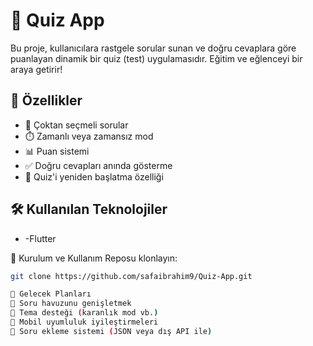 # 🧠 Quiz App

Bu proje, kullanıcılara rastgele sorular sunan ve doğru cevaplara göre puanlayan dinamik bir quiz (test) uygulamasıdır. Eğitim ve eğlenceyi bir araya getirir!

## 🚀 Özellikler

- 🎯 Çoktan seçmeli sorular
- ⏱️ Zamanlı veya zamansız mod
- 📊 Puan sistemi
- ✅ Doğru cevapları anında gösterme
- 🔁 Quiz'i yeniden başlatma özelliği

## 🛠️ Kullanılan Teknolojiler

- -Flutter

 🔧 Kurulum ve Kullanım
 Reposu klonlayın:

```bash
git clone https://github.com/safaibrahim9/Quiz-App.git

🧩 Gelecek Planları
🔢 Soru havuzunu genişletmek
🎨 Tema desteği (karanlık mod vb.)
📱 Mobil uyumluluk iyileştirmeleri
📁 Soru ekleme sistemi (JSON veya dış API ile)
